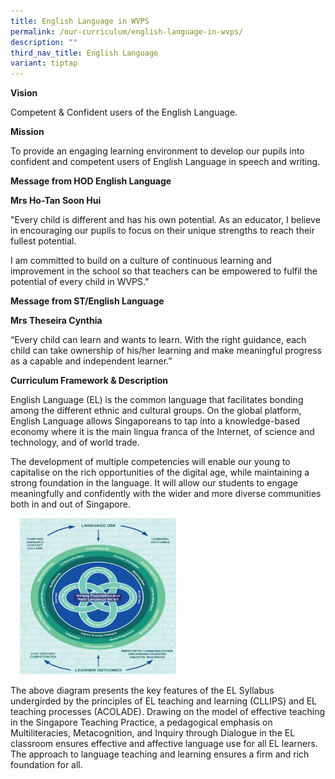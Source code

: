```yaml
---
title: English Language in WVPS
permalink: /our-curriculum/english-language-in-wvps/
description: ""
third_nav_title: English Language
variant: tiptap
---
```

<p><strong>Vision</strong>
</p>
<p>Competent &amp; Confident users of the English Language.</p>
<p><strong>Mission</strong>
</p>
<p>To provide an engaging learning environment to develop our pupils into
confident and competent users of English Language in speech and writing.</p>
<p><strong>Message from HOD English Language</strong>
</p>
<p><strong>Mrs Ho-Tan Soon Hui</strong>
</p>
<p>"Every child is different and has his own potential. As an educator, I
believe in encouraging our pupils to focus on their unique strengths to
reach their fullest potential.</p>
<p>I am committed to build on a culture of continuous learning and improvement
in the school so that teachers can be empowered to fulfil the potential
of every child in WVPS."</p>
<p><strong>Message from ST/English Language</strong>
</p>
<p><strong>Mrs Theseira Cynthia</strong>
</p>
<p>“Every child can learn and wants to learn. With the right guidance, each
child can take ownership of his/her learning and make meaningful progress
as a capable and independent learner.”</p>
<p><strong>Curriculum Framework &amp; Description</strong>
</p>
<p>English Language (EL) is the common language that facilitates bonding
among the different ethnic and cultural groups. On the global platform,
English Language allows Singaporeans to tap into a knowledge-based economy
where it is the main lingua franca of the Internet, of science and technology,
and of world trade.</p>
<p>The development of multiple competencies will enable our young to capitalise
on the rich opportunities of the digital age, while maintaining a strong
foundation in the language. It will allow our students to engage meaningfully
and confidently with the wider and more diverse communities both in and
out of Singapore.</p>
<div class="isomer-image-wrapper">
<img style="width:250px;height:250px;margin-left:15px;" height="auto" width="100%" src="/images/EL.jpeg">
</div>
<p>The above diagram presents the key features of the EL Syllabus undergirded
by the principles of EL teaching and learning (CLLIPS) and EL teaching
processes (ACOLADE). Drawing on the model of effective teaching in the
Singapore Teaching Practice, a pedagogical emphasis on Multiliteracies,
Metacognition, and Inquiry through Dialogue in the EL classroom ensures
effective and affective language use for all EL learners. The approach
to language teaching and learning ensures a firm and rich foundation for
all.</p>
<p></p>
